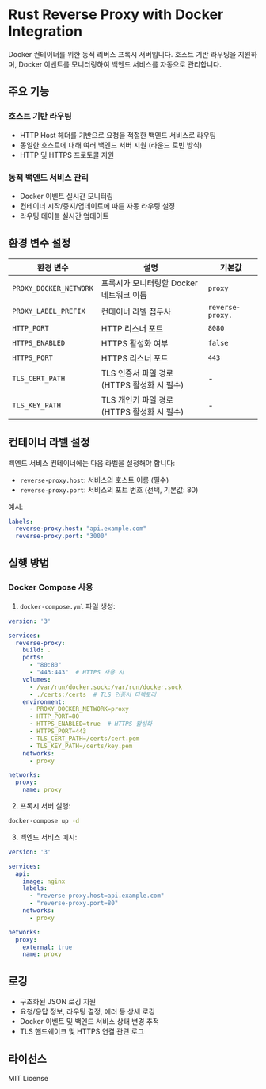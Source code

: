 # Rust Reverse Proxy with Docker Integration

Docker 컨테이너를 위한 동적 리버스 프록시 서버입니다. 호스트 기반 라우팅을 지원하며, Docker 이벤트를 모니터링하여 백엔드 서비스를 자동으로 관리합니다.

## 주요 기능

### 호스트 기반 라우팅
- HTTP Host 헤더를 기반으로 요청을 적절한 백엔드 서비스로 라우팅
- 동일한 호스트에 대해 여러 백엔드 서버 지원 (라운드 로빈 방식)
- HTTP 및 HTTPS 프로토콜 지원

### 동적 백엔드 서비스 관리
- Docker 이벤트 실시간 모니터링
- 컨테이너 시작/중지/업데이트에 따른 자동 라우팅 설정
- 라우팅 테이블 실시간 업데이트

## 환경 변수 설정

| 환경 변수 | 설명 | 기본값 |
|-----------|------|--------|
| `PROXY_DOCKER_NETWORK` | 프록시가 모니터링할 Docker 네트워크 이름 | `proxy` |
| `PROXY_LABEL_PREFIX` | 컨테이너 라벨 접두사 | `reverse-proxy.` |
| `HTTP_PORT` | HTTP 리스너 포트 | `8080` |
| `HTTPS_ENABLED` | HTTPS 활성화 여부 | `false` |
| `HTTPS_PORT` | HTTPS 리스너 포트 | `443` |
| `TLS_CERT_PATH` | TLS 인증서 파일 경로 (HTTPS 활성화 시 필수) | - |
| `TLS_KEY_PATH` | TLS 개인키 파일 경로 (HTTPS 활성화 시 필수) | - |

## 컨테이너 라벨 설정

백엔드 서비스 컨테이너에는 다음 라벨을 설정해야 합니다:

- `reverse-proxy.host`: 서비스의 호스트 이름 (필수)
- `reverse-proxy.port`: 서비스의 포트 번호 (선택, 기본값: 80)

예시:
```yaml
labels:
  reverse-proxy.host: "api.example.com"
  reverse-proxy.port: "3000"
```

## 실행 방법

### Docker Compose 사용

1. `docker-compose.yml` 파일 생성:

```yaml
version: '3'

services:
  reverse-proxy:
    build: .
    ports:
      - "80:80"
      - "443:443"  # HTTPS 사용 시
    volumes:
      - /var/run/docker.sock:/var/run/docker.sock
      - ./certs:/certs  # TLS 인증서 디렉토리
    environment:
      - PROXY_DOCKER_NETWORK=proxy
      - HTTP_PORT=80
      - HTTPS_ENABLED=true  # HTTPS 활성화
      - HTTPS_PORT=443
      - TLS_CERT_PATH=/certs/cert.pem
      - TLS_KEY_PATH=/certs/key.pem
    networks:
      - proxy

networks:
  proxy:
    name: proxy
```

2. 프록시 서버 실행:
```bash
docker-compose up -d
```

3. 백엔드 서비스 예시:
```yaml
version: '3'

services:
  api:
    image: nginx
    labels:
      - "reverse-proxy.host=api.example.com"
      - "reverse-proxy.port=80"
    networks:
      - proxy

networks:
  proxy:
    external: true
    name: proxy
```

## 로깅

- 구조화된 JSON 로깅 지원
- 요청/응답 정보, 라우팅 결정, 에러 등 상세 로깅
- Docker 이벤트 및 백엔드 서비스 상태 변경 추적
- TLS 핸드쉐이크 및 HTTPS 연결 관련 로그

## 라이선스

MIT License

